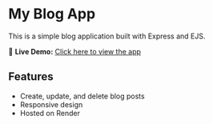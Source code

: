 # My Blog App

This is a simple blog application built with Express and EJS.

🚀 **Live Demo:** [Click here to view the app](https://blog-post-pp.onrender.com/)

## Features
- Create, update, and delete blog posts
- Responsive design
- Hosted on Render


